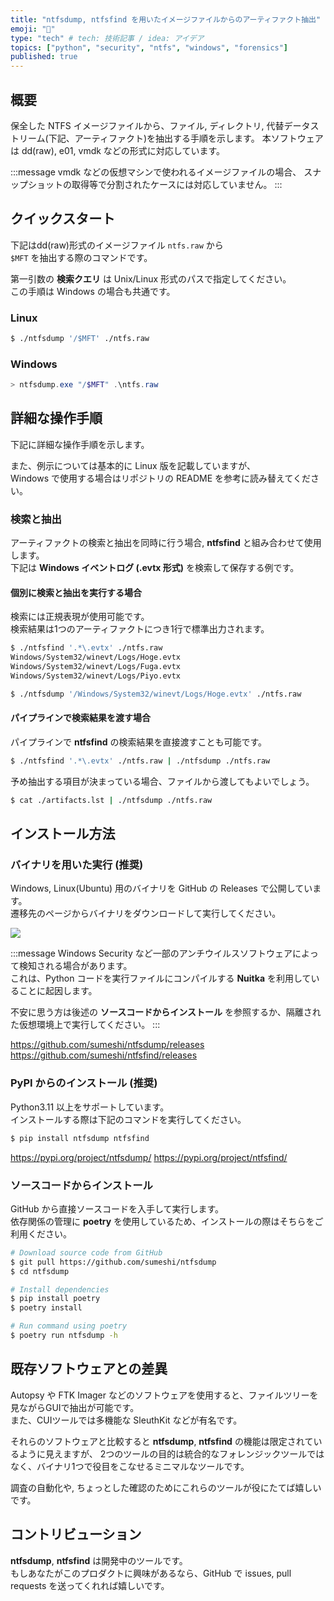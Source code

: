 ```yaml
---
title: "ntfsdump, ntfsfind を用いたイメージファイルからのアーティファクト抽出"
emoji: "💾"
type: "tech" # tech: 技術記事 / idea: アイデア
topics: ["python", "security", "ntfs", "windows", "forensics"]
published: true
---
```


## 概要

保全した NTFS イメージファイルから、ファイル, ディレクトリ, 代替データストリーム(下記、アーティファクト)を抽出する手順を示します。
本ソフトウェアは dd(raw), e01, vmdk などの形式に対応しています。

:::message
vmdk などの仮想マシンで使われるイメージファイルの場合、
スナップショットの取得等で分割されたケースには対応していません。
:::

## クイックスタート

下記はdd(raw)形式のイメージファイル `ntfs.raw` から  
`$MFT` を抽出する際のコマンドです。

第一引数の **検索クエリ** は Unix/Linux 形式のパスで指定してください。  
この手順は Windows の場合も共通です。

### Linux

```bash
$ ./ntfsdump '/$MFT' ./ntfs.raw
```

### Windows

```powershell
> ntfsdump.exe "/$MFT" .\ntfs.raw
```

## 詳細な操作手順

下記に詳細な操作手順を示します。

また、例示については基本的に Linux 版を記載していますが、  
Windows で使用する場合はリポジトリの README を参考に読み替えてください。

### 検索と抽出

アーティファクトの検索と抽出を同時に行う場合, **ntfsfind** と組み合わせて使用します。  
下記は **Windows イベントログ (.evtx 形式)** を検索して保存する例です。

#### 個別に検索と抽出を実行する場合

検索には正規表現が使用可能です。  
検索結果は1つのアーティファクトにつき1行で標準出力されます。

```bash
$ ./ntfsfind '.*\.evtx' ./ntfs.raw
Windows/System32/winevt/Logs/Hoge.evtx
Windows/System32/winevt/Logs/Fuga.evtx
Windows/System32/winevt/Logs/Piyo.evtx
```

```bash
$ ./ntfsdump '/Windows/System32/winevt/Logs/Hoge.evtx' ./ntfs.raw
```

#### パイプラインで検索結果を渡す場合

パイプラインで **ntfsfind** の検索結果を直接渡すことも可能です。

```bash
$ ./ntfsfind '.*\.evtx' ./ntfs.raw | ./ntfsdump ./ntfs.raw
```

予め抽出する項目が決まっている場合、ファイルから渡してもよいでしょう。

```bash
$ cat ./artifacts.lst | ./ntfsdump ./ntfs.raw
```

## インストール方法

### バイナリを用いた実行 (推奨)

Windows, Linux(Ubuntu) 用のバイナリを GitHub の Releases で公開しています。  
遷移先のページからバイナリをダウンロードして実行してください。  

![](https://storage.googleapis.com/zenn-user-upload/0b5de7e07939-20231125.png)

:::message
Windows Security など一部のアンチウイルスソフトウェアによって検知される場合があります。  
これは、Python コードを実行ファイルにコンパイルする **Nuitka** を利用していることに起因します。

不安に思う方は後述の **ソースコードからインストール** を参照するか、隔離された仮想環境上で実行してください。
:::

https://github.com/sumeshi/ntfsdump/releases
https://github.com/sumeshi/ntfsfind/releases

### PyPI からのインストール (推奨)

Python3.11 以上をサポートしています。  
インストールする際は下記のコマンドを実行してください。

```bash
$ pip install ntfsdump ntfsfind
```

https://pypi.org/project/ntfsdump/
https://pypi.org/project/ntfsfind/

### ソースコードからインストール

GitHub から直接ソースコードを入手して実行します。  
依存関係の管理に **poetry** を使用しているため、インストールの際はそちらをご利用ください。

```bash
# Download source code from GitHub
$ git pull https://github.com/sumeshi/ntfsdump
$ cd ntfsdump

# Install dependencies
$ pip install poetry
$ poetry install

# Run command using poetry
$ poetry run ntfsdump -h
```

## 既存ソフトウェアとの差異

Autopsy や FTK Imager などのソフトウェアを使用すると、ファイルツリーを見ながらGUIで抽出が可能です。  
また、CUIツールでは多機能な SleuthKit などが有名です。

それらのソフトウェアと比較すると **ntfsdump**, **ntfsfind** の機能は限定されているように見えますが、
2つのツールの目的は統合的なフォレンジックツールではなく、バイナリ1つで役目をこなせるミニマルなツールです。

調査の自動化や, ちょっとした確認のためにこれらのツールが役にたてば嬉しいです。

## コントリビューション

**ntfsdump**, **ntfsfind** は開発中のツールです。  
もしあなたがこのプロダクトに興味があるなら、GitHub で issues, pull requests を送ってくれれば嬉しいです。
